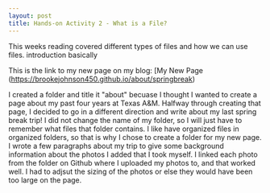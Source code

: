 ```yaml
---
layout: post
title: Hands-on Activity 2 - What is a File?
---
```


This weeks reading covered different types of files and how we can use files. introduction basically

This is the link to my new page on my blog: [My New Page (https://brookejohnson450.github.io/about/springbreak)

I created a folder and title it "about" becuase I thought I wanted to create a page about my past four years at Texas A&M. Halfway through creating that page, I decided to go in a different direction and write about my last spring break trip! I did not change the name of my folder, so I will just have to remember what files that folder contains. I like have organized files in organized folders, so that is why I chose to create a folder for my new page. I wrote a few paragraphs about my trip to give some background information about the photos I added that I took myself. I linked each photo from the folder on Github where I uploaded my photos to, and that worked well. I had to adjsut the sizing of the photos or else they would have been too large on the page.
